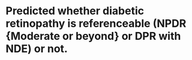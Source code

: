 ﻿# Predicted whether diabetic retinopathy is referenceable (NPDR {Moderate or beyond} or DPR with NDE) or not.
